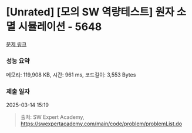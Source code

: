 # [Unrated] [모의 SW 역량테스트] 원자 소멸 시뮬레이션 - 5648 

[문제 링크](https://swexpertacademy.com/main/code/problem/problemDetail.do?contestProbId=AWXRFInKex8DFAUo) 

### 성능 요약

메모리: 119,908 KB, 시간: 961 ms, 코드길이: 3,553 Bytes

### 제출 일자

2025-03-14 15:19



> 출처: SW Expert Academy, https://swexpertacademy.com/main/code/problem/problemList.do